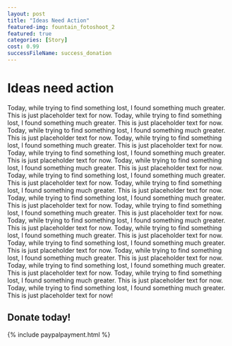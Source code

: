 ```yaml
---
layout: post
title: "Ideas Need Action"
featured-img: fountain_fotoshoot_2
featured: true
categories: [Story]
cost: 0.99
successFileName: success_donation
---
```


# Ideas need action
Today, while trying to find something lost, I found something much greater. This is just placeholder text for now. Today, while trying to find something lost, I found something much greater. This is just placeholder text for now. Today, while trying to find something lost, I found something much greater. This is just placeholder text for now. Today, while trying to find something lost, I found something much greater. This is just placeholder text for now. Today, while trying to find something lost, I found something much greater. This is just placeholder text for now. Today, while trying to find something lost, I found something much greater. This is just placeholder text for now. Today, while trying to find something lost, I found something much greater. This is just placeholder text for now. Today, while trying to find something lost, I found something much greater. This is just placeholder text for now. Today, while trying to find something lost, I found something much greater. This is just placeholder text for now. Today, while trying to find something lost, I found something much greater. This is just placeholder text for now. Today, while trying to find something lost, I found something much greater. This is just placeholder text for now. Today, while trying to find something lost, I found something much greater. This is just placeholder text for now. Today, while trying to find something lost, I found something much greater. This is just placeholder text for now. Today, while trying to find something lost, I found something much greater. This is just placeholder text for now. Today, while trying to find something lost, I found something much greater. This is just placeholder text for now. Today, while trying to find something lost, I found something much greater. This is just placeholder text for now. Today, while trying to find something lost, I found something much greater. This is just placeholder text for now!


## Donate today!
{% include paypalpayment.html %}
